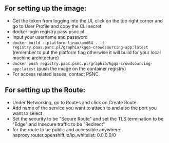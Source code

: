 ## For setting up the image:
- Get the token from logging into the UI, click on the top right corner and go to User Profile and copy the CLI secret
- docker login registry.pass.psnc.pl
- Input your username and password
- `docker build --platform linux/amd64 . -t registry.paas.psnc.pl/graphia/kgqa-crowdsourcing-app:latest` (remember to put the platform flag otherwise it will build for your local machine architecture)
- `docker push registry.paas.psnc.pl/graphia/kgqa-crowdsourcing-app:latest` (push the image on the container registry)
- For access related issues, contact PSNC.


## For setting up the Route:
- Under Networking, go to Routes and click on Create Route.
- Add name of the service you want to attach to and also the port you want to select
- Set the security to be "Secure Route" and set the TLS termination to be "Edge" and Insecure traffic to be "Redirect"
- for the route to be public and accessible anywhere: haproxy.router.openshift.io/ip_whitelist: 0.0.0.0/0
